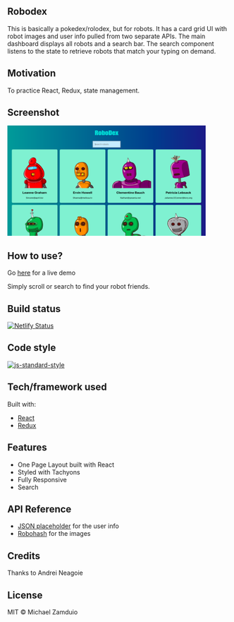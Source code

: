 ## Robodex
This is basically a pokedex/rolodex, but for robots. It has a card grid UI with robot images and user info pulled from two separate APIs. The main dashboard displays all robots and a search bar. The search component listens to the state to retrieve robots that match your typing on demand.

## Motivation
To practice React, Redux, state management.

## Screenshot
<img src="https://github.com/zamudio/robodex/blob/master/public/project_screenshot.png" alt="screenshot" width="450" height="250" />

## How to use?
Go [here](https://robodex.netlify.app/) for a live demo

Simply scroll or search to find your robot friends.

## Build status
[![Netlify Status](https://api.netlify.com/api/v1/badges/5f7192d1-8c50-4bda-bad5-56840821d58e/deploy-status)](https://app.netlify.com/sites/robodex/deploys)

## Code style
[![js-standard-style](https://img.shields.io/badge/code%20style-standard-brightgreen.svg?style=flat)](https://github.com/feross/standard)

## Tech/framework used
Built with:
- [React](https://reactjs.org)
- [Redux](https://redux.js.org/)

## Features
- One Page Layout built with React
- Styled with Tachyons
- Fully Responsive
- Search

## API Reference
- [JSON placeholder](https://jsonplaceholder.typicode.com/users) for the user info
- [Robohash](https://robohash.org/) for the images

## Credits
Thanks to Andrei Neagoie

## License
MIT © Michael Zamduio
